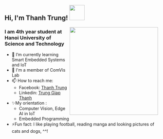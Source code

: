 <h2> Hi, I'm Thanh Trung! <img src="https://media.giphy.com/media/mGcNjsfWAjY5AEZNw6/giphy.gif" width="50"></h2>
<img align='right' src="https://media2.giphy.com/media/f6hnhHkks8bk4jwjh3/giphy.gif?cid=790b76112c0c8efe7703cf0c51be844480716313e72b10be&rid=giphy.gif" width="290">

<h3>I am 4th year student at Hanoi University of Science and Technology</h3>
</em></p>

<!--- ### <img src="https://media.giphy.com/media/VgCDAzcKvsR6OM0uWg/giphy.gif" width="50"> A little more about me... -->
- 🌱 I’m currently learning Smart Embedded Systems and IoT 
- 🔭 I'm a member of ComVis Lab 
- 📫 How to reach me:
  - Facebook: [Thanh Trung](https://www.facebook.com/gnurt1402)
  - Linkedin: [Trung Giap Thanh](https://www.linkedin.com/in/thanhtrung2041)
- ✨My orientation :
  - Computer Vision, Edge AI in IoT
  - Embedded Programming
- ⚡Fun fact: I like playing football, reading manga and looking pictures of cats and dogs, ^^!
</p>
